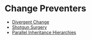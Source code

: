 # Change Preventers

- [Divergent Change](divergent-change/)
- [Shotgun Surgery](shotgun-surgery/)
- [Parallel Inheritance Hierarchies](parallel-inheritance-hierarchies/)